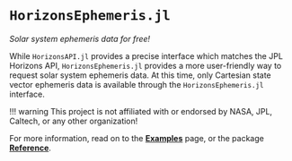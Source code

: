 # `HorizonsEphemeris.jl`

_Solar system ephemeris data for free!_

While `HorizonsAPI.jl` provides a precise interface which matches the JPL Horizons API,
`HorizonsEphemeris.jl` provides a more user-friendly way to request solar system ephemeris
data. At this time, only Cartesian state vector ephemeris data is available
through the `HorizonsEphemeris.jl` interface.

!!! warning
    This project is not affiliated with or endorsed by NASA, JPL, Caltech, or any
    other organization!

For more information, read on to the [**Examples**](examples/index.md) page,
or the package [**Reference**](reference/index.md).
